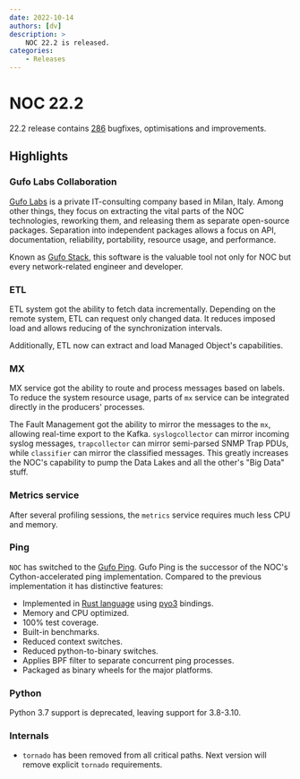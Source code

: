 ```yaml
---
date: 2022-10-14
authors: [dv]
description: >
    NOC 22.2 is released.
categories:
    - Releases
---
```


# NOC 22.2

22.2 release contains [286](https://code.getnoc.com/noc/noc/merge_requests?scope=all&state=merged&milestone_title=22.2) bugfixes, optimisations and improvements.

## Highlights

### Gufo Labs Collaboration

[Gufo Labs](https://gufolabs.com/) is a private IT-consulting company based in Milan, Italy.
Among other things, they focus on extracting the vital parts of the NOC technologies,
reworking them, and releasing them as separate open-source packages. Separation into 
independent packages allows a focus on API, documentation, reliability, portability, resource usage, and performance. 

Known as [Gufo Stack](https://gufolabs.com/products/gufo-stack/), this software is the valuable
tool not only for NOC but every network-related engineer and developer.

### ETL

ETL system got the ability to fetch data incrementally. Depending on the remote system, ETL can request only changed data. It reduces imposed load and allows reducing of the synchronization intervals.

Additionally, ETL now can extract and load Managed Object's capabilities.

### MX

MX service got the ability to route and process messages based on labels. To reduce the
system resource usage, parts of `mx` service can be integrated directly in the producers'
processes.

The Fault Management got the ability to mirror the messages to the `mx`, allowing
real-time export to the Kafka. `syslogcollector` can mirror incoming syslog messages,
`trapcollector` can mirror semi-parsed SNMP Trap PDUs, while `classifier`
can mirror the classified messages. This greatly increases the NOC's capability
to pump the Data Lakes and all the other's "Big Data" stuff.

### Metrics service

After several profiling sessions, the `metrics` service requires much less CPU and memory.

### Ping

`NOC` has switched to the [Gufo Ping](https://docs.gufolabs.com/gufo_ping/). Gufo Ping is the
successor of the NOC's Cython-accelerated ping implementation. Compared to the previous
implementation it has distinctive features:

* Implemented in [Rust language](https://www.rust-lang.org) using [pyo3](https://pyo3.rs/) bindings.
* Memory and CPU optimized.
* 100% test coverage.
* Built-in benchmarks.
* Reduced context switches.
* Reduced python-to-binary switches.
* Applies BPF filter to separate concurrent ping processes.
* Packaged as binary wheels for the major platforms.

### Python

Python 3.7 support is deprecated, leaving support for 3.8-3.10.

### Internals

* `tornado` has been removed from all critical paths. Next version will remove
  explicit `tornado` requirements.
